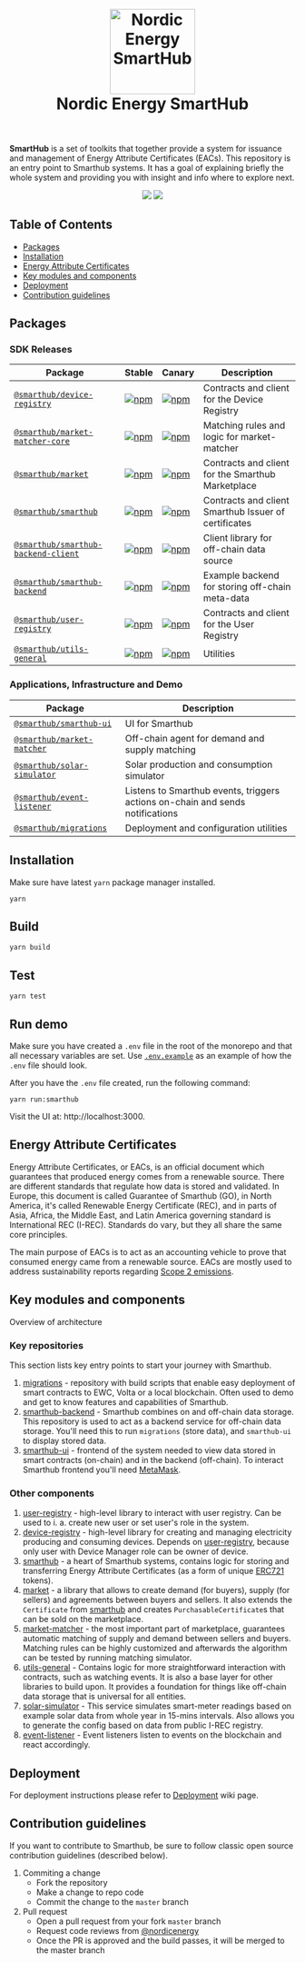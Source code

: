 <h1 align="center">
  <br>
  <a href="https://www.smarthub.org/"><img src="https://www.smarthub.nordicenergy.io/content/uploads/logo-brand.png
  " alt="Nordic Energy SmartHub" width="150"></a>
  <br>
  Nordic Energy SmartHub
  <br>
  <br>
</h1>

**SmartHub** is a set of toolkits that together provide a system for issuance and management of Energy Attribute
 Certificates (EACs). This repository is an entry point to Smarthub systems. It has a goal of explaining briefly the whole system and providing you with insight and info where to explore next.

<p align="center">
  <a href="https://travis-ci.com/nordicenergy/smarthub"><img src="https://img.shields.io/travis/com/nordicenergy/smarthub/master"/></a>
  <a href="https://github.com/renovatebot/renovate"><img src="https://badges.renovateapi.com/github/nordicenergy/smarthub"/></a>
</p>

## Table of Contents
- [Packages](#packages)
- [Installation](#installation)
- [Energy Attribute Certificates](#energy-attribute-certificates)
- [Key modules and components](#key-modules-and-components)
- [Deployment](#deployment)
- [Contribution guidelines](#contribution-guidelines)

## Packages

### SDK Releases

| Package | Stable | Canary | Description |
| --- | --- | --- | --- |
| [`@smarthub/device-registry`](/packages/device-registry) | [![npm](https://img.shields.io/npm/v/@smarthub/device-registry.svg)](https://www.npmjs.com/package/@smarthub/device-registry) | [![npm](https://img.shields.io/npm/v/@smarthub/device-registry/canary)](https://www.npmjs.com/package/@smarthub/device-registry) | Contracts and client for the Device Registry |
| [`@smarthub/market-matcher-core`](/packages/market-matcher-core) | [![npm](https://img.shields.io/npm/v/@smarthub/market-matcher-core.svg)](https://www.npmjs.com/package/@smarthub/market-matcher-core) | [![npm](https://img.shields.io/npm/v/@smarthub/market-matcher-core/canary)](https://www.npmjs.com/package/@smarthub/market-matcher-core) | Matching rules and logic for market-matcher |
| [`@smarthub/market`](/packages/market) | [![npm](https://img.shields.io/npm/v/@smarthub/market.svg)](https://www.npmjs.com/package/@smarthub/market) | [![npm](https://img.shields.io/npm/v/@smarthub/market/canary)](https://www.npmjs.com/package/@smarthub/market/canary) | Contracts and client for the Smarthub Marketplace |
| [`@smarthub/smarthub`](/packages/smarthub) | [![npm](https://img.shields.io/npm/v/@smarthub/smarthub.svg)](https://www.npmjs.com/package/@smarthub/smarthub) | [![npm](https://img.shields.io/npm/v/@smarthub/market/canary)](https://www.npmjs.com/package/@smarthub/market/canary) | Contracts and client Smarthub Issuer of certificates |
| [`@smarthub/smarthub-backend-client`](/packages/smarthub-backend-client) | [![npm](https://img.shields.io/npm/v/@smarthub/smarthub-backend-client.svg)](https://www.npmjs.com/package/@smarthub/smarthub-backend-client) | [![npm](https://img.shields.io/npm/v/@smarthub/smarthub-backend-client/canary)](https://www.npmjs.com/package/@smarthub/smarthub-backend-client) | Client library for off-chain data source |
| [`@smarthub/smarthub-backend`](/packages/smarthub-backend) | [![npm](https://img.shields.io/npm/v/@smarthub/smarthub-backend.svg)](https://www.npmjs.com/package/@smarthub/smarthub-backend) | [![npm](https://img.shields.io/npm/v/@smarthub/smarthub-backend/canary)](https://www.npmjs.com/package/@smarthub/smarthub-backend) | Example backend for storing off-chain meta-data |
| [`@smarthub/user-registry`](/packages/user-registry) | [![npm](https://img.shields.io/npm/v/@smarthub/user-registry.svg)](https://www.npmjs.com/package/@smarthub/user-registry) | [![npm](https://img.shields.io/npm/v/@smarthub/user-registry/canary)](https://www.npmjs.com/package/@smarthub/user-registry) | Contracts and client for the User Registry |
| [`@smarthub/utils-general`](/packages/utils-general) | [![npm](https://img.shields.io/npm/v/@smarthub/utils-general.svg)](https://www.npmjs.com/package/@smarthub/utils-general) | [![npm](https://img.shields.io/npm/v/@smarthub/utils-general/canary)](https://www.npmjs.com/package/@smarthub/utils-general) | Utilities |

### Applications, Infrastructure and Demo

| Package | Description |
| --- | --- |
| [`@smarthub/smarthub-ui`](/packages/smarthub-ui) | UI for Smarthub |
| [`@smarthub/market-matcher`](/packages/market-matcher) | Off-chain agent for demand and supply matching |
| [`@smarthub/solar-simulator`](/packages/solar-simulator) | Solar production and consumption simulator |
| [`@smarthub/event-listener`](/packages/event-listener) | Listens to Smarthub events, triggers actions on-chain and sends notifications |
| [`@smarthub/migrations`](/packages/migrations) | Deployment and configuration utilities |

## Installation

Make sure have latest `yarn` package manager installed.

```shell
yarn
```

## Build

```shell
yarn build
```

## Test

```shell
yarn test
```

## Run demo

Make sure you have created a `.env` file in the root of the monorepo and that all necessary variables are set.
Use [`.env.example`](.env) as an example of how the `.env` file should look.

After you have the `.env` file created, run the following command:

```shell
yarn run:smarthub
```

Visit the UI at: http://localhost:3000.

## Energy Attribute Certificates
Energy Attribute Certificates, or EACs, is an official document which guarantees that produced energy comes from a renewable source. There are different standards that regulate how data is stored and validated. In Europe, this document is called Guarantee of Smarthub (GO), in North America, it's called Renewable Energy Certificate (REC), and in parts of Asia, Africa, the Middle East, and Latin America governing standard is International REC (I-REC). Standards do vary, but they all share the same core principles.

The main purpose of EACs is to act as an accounting vehicle to prove that consumed energy came from a renewable source. EACs are mostly used to address sustainability reports regarding [Scope 2 emissions](https://en.wikipedia.org/wiki/Carbon_emissions_reporting#Scope_2:_Electricity_indirect_GHG_emissions).

## Key modules and components
Overview of architecture

### Key repositories

This section lists key entry points to start your journey with Smarthub.

1. [migrations](https://github.com/nordicenergy/smarthub/tree/master/packages/migrations) - repository with build scripts that enable easy deployment of smart contracts to EWC, Volta or a local blockchain. Often used to demo and get to know features and capabilities of Smarthub.
2. [smarthub-backend](https://github.com/nordicenergy/smarthub/tree/master/packages/smarthub-backend) - Smarthub combines on and off-chain data storage. This repository is used to act as a backend service for off-chain data storage. You'll need this to run `migrations` (store data), and `smarthub-ui` to display stored data.
3. [smarthub-ui](https://github.com/nordicenergy/smarthub/tree/master/packages/smarthub-ui) - frontend of the system needed to view data stored in smart contracts (on-chain) and in the backend (off-chain). To interact Smarthub frontend you'll need [MetaMask](https://metamask.io).

### Other components

1. [user-registry](https://github.com/nordicenergy/smarthub/tree/master/packages/user-registry) - high-level library to interact with user registry. Can be used to i. a. create new user or set user's role in the system.
2. [device-registry](https://github.com/nordicenergy/smarthub/tree/master/packages/device-registry) - high-level library for creating and managing electricity producing and consuming devices. Depends on [user-registry](https://github.com/nordicenergy/smarthub/tree/master/packages/user-registry), because only user with Device Manager role can be owner of device.
3. [smarthub](https://github.com/nordicenergy/smarthub/tree/master/packages/smarthub) - a heart of Smarthub systems, contains logic for storing and transferring Energy Attribute Certificates (as a form of unique [ERC721](http://erc721.org/) tokens).
4. [market](https://github.com/nordicenergy/smarthub/tree/master/packages/market) - a library that allows to create demand (for buyers), supply (for sellers) and agreements between buyers and sellers. It also extends the `Certificate` from [smarthub](https://github.com/nordicenergy/smarthub/tree/master/packages/smarthub) and creates `PurchasableCertificate`s that can be sold on the marketplace.
5. [market-matcher](https://github.com/nordicenergy/smarthub/tree/master/packages/market-matcher) - the most important part of marketplace, guarantees automatic matching of supply and demand between sellers and buyers. Matching rules can be highly customized and afterwards the algorithm can be tested by running matching simulator.
6. [utils-general](https://github.com/nordicenergy/smarthub/tree/master/packages/utils-general) - Contains logic for more straightforward interaction with contracts, such as watching events. It is also a base layer for other libraries to build upon. It provides a foundation for things like off-chain data storage that is universal for all entities.
7. [solar-simulator](https://github.com/nordicenergy/smarthub/tree/master/packages/solar-simulator) - This service simulates smart-meter readings based on example solar data from whole year in 15-mins intervals. Also allows you to generate the config based on data from public I-REC registry.
8. [event-listener](https://github.com/nordicenergy/smarthub/tree/master/packages/event-listener) - Event listeners listen to events on the blockchain and react accordingly.

## Deployment

For deployment instructions please refer to [Deployment](https://github.com/nordicenergy/smarthub/wiki/Smarthub-Deployment) wiki page.

## Contribution guidelines

If you want to contribute to Smarthub, be sure to follow classic open source contribution guidelines (described below).

1. Commiting a change
    - Fork the repository
    - Make a change to repo code
    - Commit the change to the `master` branch
2. Pull request
    - Open a pull request from your fork `master` branch
    - Request code reviews from [@nordicenergy](https://github.com/nordicenergy)
    - Once the PR is approved and the build passes, it will be merged to the master branch
